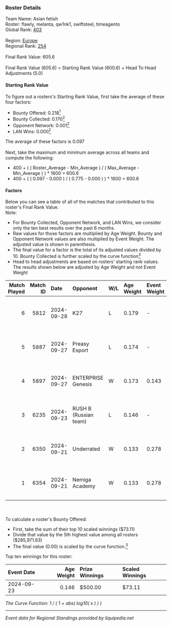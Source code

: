 ### Roster Details<br />
Team Name: Asian fetish<br />
Roster: flawly, melanta, qw1nk1, swiftsteel, timeagento<br />
Global Rank: [403](../../standings_global_2025_02_28.md)<br />
<br />
Region: [Europe]( ../../standings_europe_2025_02_28.md)<br />
Regional Rank: [254]( ../../standings_europe_2025_02_28.md)<br />
<br />
Final Rank Value:  605.6<br />
<br />
Final Rank Value (605.6) = Starting Rank Value (600.6) + Head To Head Adjustments (5.0)<br />

#### Starting Rank Value<br />
To figure out a rosters's Starting Rank Value, first take the average of these four factors:<br />
- Bounty Offered: 0.218[<sup>1</sup>](#table2)
- Bounty Collected: 0.170[<sup>2</sup>](#table1)
- Opponent Network: 0.001[<sup>2</sup>](#table1)
- LAN Wins: 0.000[<sup>2</sup>](#table1)

The average of these factors is 0.097<br />
<br />
Next, take the maximum and minimum average across all teams and compute the following:<br />
- 400 + ( ( Roster_Average - Min_Average ) / ( Max_Average - Min_Average ) ) * 1600 = 600.6
- 400 + ( ( 0.097 - 0.000 ) / ( 0.775 - 0.000 ) ) * 1600 = 600.6


#### Factors<br />
Below you can see a table of all of the matches that contributed to this roster's Final Rank Value.<br />
Note:<br />

- For Bounty Collected, Opponent Network, and LAN Wins, we consider only the ten best results over the past 6 months.
- Raw values for those factors are multiplied by Age Weight. Bounty and Opponent Network values are also multiplied by Event Weight. The adjusted value is shown in parenthesis.
- The final value for a factor is the total of its adjusted values divided by 10. Bounty Collected is further scaled by the curve function[<sup>3</sup>](#curveFunction)
- Head to head adjustments are based on rosters' starting rank values. The results shown below are adjusted by Age Weight and not Event Weight
<span id="table1"></span><br />


| Match Played | Match ID | Date       | Opponent              | W/L | Age Weight | Event Weight | Bounty Collected | Opponent Network | LAN Wins  | H2H Adj. | Roster                                          |
| -: | -: | :- | :- | :- | :- | :- | :- | :- | :- | -: | :- |
|            6 |     5812 | 2024-09-28 | K27                   | L   | 0.179      | -            | -                | -                | -         |    -0.70 | flawly, melanta, qw1nk1, swiftsteel, timeagento |
|            5 |     5887 | 2024-09-27 | Preasy Esport         | L   | 0.174      | -            | -                | -                | -         |    -1.23 | flawly, melanta, qw1nk1, swiftsteel, timeagento |
|            4 |     5897 | 2024-09-27 | ENTERPRISE Genesis    | W   | 0.173      | 0.143        | 0.002 (0.000)    | 0.193 (0.005)    | 0 (0.000) |     3.16 | flawly, melanta, qw1nk1, swiftsteel, timeagento |
|            3 |     6235 | 2024-09-23 | RUSH B (Russian team) | L   | 0.146      | -            | -                | -                | -         |    -0.56 | flawly, nota, qw1nk1, swiftsteel, timeagento    |
|            2 |     6350 | 2024-09-21 | Underrated            | W   | 0.133      | 0.278        | 0.002 (0.000)    | 0.193 (0.007)    | 0 (0.000) |     2.72 | flawly, nota, qw1nk1, swiftsteel, timeagento    |
|            1 |     6354 | 2024-09-21 | Nemiga Academy        | W   | 0.133      | 0.278        | 0.000 (0.000)    | 0.000 (0.000)    | 0 (0.000) |     1.60 | flawly, nota, qw1nk1, swiftsteel, timeagento    |

<br />
<span id="table2"></span><br />
To calculate a roster's Bounty Offered:<br />

- First, take the sum of their top 10 scaled winnings ($73.11)
- Divide that value by the 5th highest value among all rosters ($285,971.63)
- The final value (0.00) is scaled by the curve function.[<sup>3</sup>](#curveFunction)

Top ten winnings for this roster:<br />

| Event Date | Age Weight | Prize Winnings | Scaled Winnings |
| :- | -: | :- | :- |
| 2024-09-23 |      0.146 | $500.00        | $73.11          |


<span id="curveFunction"></span>_The Curve Function: 1 / ( 1 + abs( log10( x ) ) )_<br />

---
_Event data for Regional Standings provided by liquipedia.net_<br />
